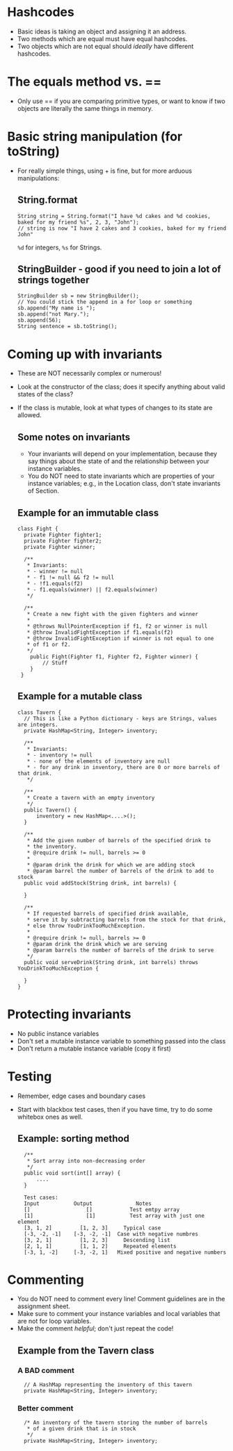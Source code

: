 # Hashcodes 
- Basic ideas is taking an object and assigning it an address. 
- Two methods which are equal must have equal hashcodes. 
- Two objects which are not equal should *ideally* have different hashcodes. 

# The equals method vs. == 
- Only use == if you are comparing primitive types, or want to know if two objects 
  are literally the same things in memory. 
  
# Basic string manipulation (for toString)
- For really simple things, using + is fine, but for more arduous manipulations: 

  ## String.format 
      String string = String.format("I have %d cakes and %d cookies, baked for my friend %s", 2, 3, "John");
      // string is now "I have 2 cakes and 3 cookies, baked for my friend John"
      
  `%d` for integers, `%s` for Strings. 
  
  ## StringBuilder - good if you need to join a lot of strings together
      StringBuilder sb = new StringBuilder(); 
      // You could stick the append in a for loop or something
      sb.append("My name is ");
      sb.append("not Mary.");
      sb.append(56);
      String sentence = sb.toString();
    
# Coming up with invariants 
- These are NOT necessarily complex or numerous! 
- Look at the constructor of the class; does it specify anything about valid states of the class?
- If the class is mutable, look at what types of changes to its state are allowed. 

  ## Some notes on invariants 
  - Your invariants will depend on your implementation, because they say things about the 
    state of and the relationship between your instance variables. 
  - You do NOT need to state invariants which are properties of your instance variables;
    e.g., in the Location class, don't state invariants of Section.

  ## Example for an immutable class
      class Fight {
      	private Fighter fighter1;
      	private Fighter fighter2;
      	private Fighter winner;
      	
      	/**
      	 * Invariants:
      	 * - winner != null 
      	 * - f1 != null && f2 != null
      	 * - !f1.equals(f2)
      	 * - f1.equals(winner) || f2.equals(winner)
      	 */
      	 
      	/**
      	 * Create a new fight with the given fighters and winner
      	 * 
      	 * @throws NullPointerException if f1, f2 or winner is null
      	 * @throw InvalidFightException if f1.equals(f2)
      	 * @throw InvalidFightException if winner is not equal to one
      	 * of f1 or f2.
      	 */ 
  	      public Fight(Fighter f1, Fighter f2, Fighter winner) {
  	          // Stuff
  	      }
  	   }
  	   
  ## Example for a mutable class
      class Tavern {
        // This is like a Python dictionary - keys are Strings, values are integers.
      	private HashMap<String, Integer> inventory;
      	
      	/**
      	 * Invariants: 
      	 * - inventory != null 
      	 * - none of the elements of inventory are null
      	 * - for any drink in inventory, there are 0 or more barrels of that drink.
      	 */ 
      	 
      	/**
      	 * Create a tavern with an empty inventory 
      	 */
      	public Tavern() {
      		inventory = new HashMap<....>();
      	}
      	
      	/**
      	 * Add the given number of barrels of the specified drink to
      	 * the inventory. 
      	 * @require drink != null, barrels >= 0
      	 *
      	 * @param drink the drink for which we are adding stock 
      	 * @param barrel the number of barrels of the drink to add to stock
      	public void addStock(String drink, int barrels) {
      		
      	}
      
      	/**
      	 * If requested barrels of specified drink available, 
      	 * serve it by subtracting barrels from the stock for that drink, 
      	 * else throw YouDrinkTooMuchException.
      	 * 
      	 * @require drink != null, barrels >= 0
      	 * @param drink the drink which we are serving 
      	 * @param barrels the number of barrels of the drink to serve
      	 */
      	public void serveDrink(String drink, int barrels) throws YouDrinkTooMuchException {
      		
      	}
      }
  
# Protecting invariants 
- No public instance variables 
- Don't set a mutable instance variable to something passed into the class
- Don't return a mutable instance variable (copy it first) 

# Testing 
- Remember, edge cases and boundary cases 
- Start with blackbox test cases, then if you have time, try to do some whitebox ones as well. 
    
    ## Example: sorting method 
        /**
         * Sort array into non-decreasing order
         */ 
        public void sort(int[] array) {
        	....
        }
        
        Test cases: 
        Input 			Output 			    Notes 
        [] 				    []            Test emtpy array
        [1]				    [1]           Test array with just one element
        [3, 1, 2]		  [1, 2, 3]     Typical case 
        [-3, -2, -1]	[-3, -2, -1]  Case with negative numbres 
        [3, 2, 1]		  [1, 2, 3]     Descending list 
        [2, 1, 1]		  [1, 1, 2]     Repeated elements 
        [-3, 1, -2]		[-3, -2, 1]   Mixed positive and negative numbers 


# Commenting 
- You do NOT need to comment every line! Comment guidelines are in the assignment sheet. 
- Make sure to comment your instance variables and local variables that are not for loop variables. 
- Make the comment *helpful*; don't just repeat the code! 
    ## Example from the Tavern class
    ### A BAD comment
        // A HashMap representing the inventory of this tavern
        private HashMap<String, Integer> inventory;

    ### Better comment 
        /* An inventory of the tavern storing the number of barrels 
      	 * of a given drink that is in stock
      	 */
      	private HashMap<String, Integer> inventory;
    
